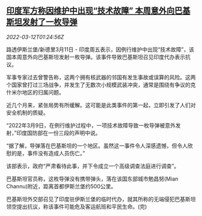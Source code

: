 <!--1647048663000-->
[印度军方称因维护中出现“技术故障” 本周意外向巴基斯坦发射了一枚导弹](https://cn.reuters.com/article/india-military-missile-pakistan-0312-idCNKCS2L901K)
------

<div><i>2022-03-12T01:24:56Z</i></div><p>路透伊斯兰堡/新德里3月11日 - 印度周五表示，因例行维护中出现“技术故障”，该国本周意外向巴基斯坦发射一枚导弹。该事件导致巴基斯坦召见印度代办表示抗议。</p><p>军事专家过去曾警告称，这两个拥有核武器的邻国有发生事故或误算的风险。这两个国家曾打过三场战争，并发生了无数次小规模武装冲突，通常是围绕有争议的克什米尔地区的归属问题。</p><p>近几个月来，紧张局势有所缓解。这可能是此类事件的第一起，立即引发了人们对安全机制的质疑。</p><p>“2022年3月9日，在例行维护过程中，一项技术故障导致一枚导弹被意外发射，”印度国防部在一份三段的声明中说。</p><p>“据了解，导弹落在巴基斯坦的一个地区。虽然这一事件令人深感遗憾，但令人欣慰的是，事件没有造成人员伤亡。”</p><p>该部表示，政府“严肃看待此事，并下令成立一个高级调查法庭进行调查”。</p><p>巴基斯坦官员称，这枚导弹没有携带弹头，落在该国东部城市勉昌努(Mian Channu)附近，距离首都伊斯兰堡约500公里。</p><p>巴基斯坦外交部召见了印度驻伊斯兰堡的临时代办，就其所称的无端侵犯巴基斯坦领空提出抗议，称该事件可能危及客运航班和平民生命。(完)</p>
